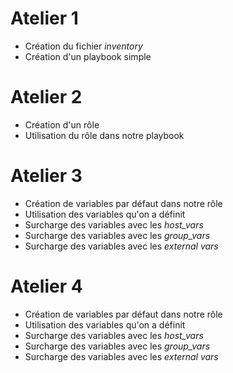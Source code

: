 # Atelier 1

* Création du fichier *inventory*
* Création d'un playbook simple

# Atelier 2

* Création d'un rôle
* Utilisation du rôle dans notre playbook

# Atelier 3

* Création de variables par défaut dans notre rôle
* Utilisation des variables qu'on a définit
* Surcharge des variables avec les *host_vars*
* Surcharge des variables avec les *group_vars*
* Surcharge des variables avec les *external vars*

# Atelier 4

* Création de variables par défaut dans notre rôle
* Utilisation des variables qu'on a définit
* Surcharge des variables avec les *host_vars*
* Surcharge des variables avec les *group_vars*
* Surcharge des variables avec les *external vars*

